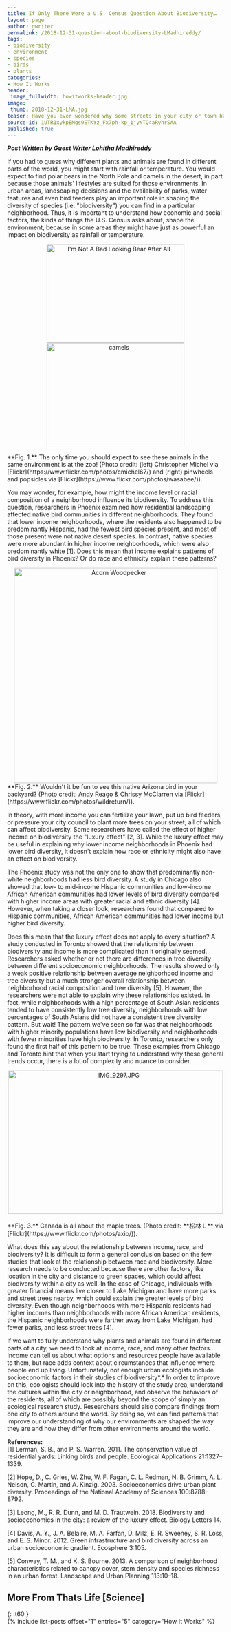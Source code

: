 ```yaml
---
title: If Only There Were a U.S. Census Question About Biodiversity…
layout: page
author: gwriter
permalink: /2018-12-31-question-about-biodiversity-LMadhireddy/
tags:
- biodiversity
- environment
- species
- birds
- plants
categories:
- How It Works
header:
 image_fullwidth: howitworks-header.jpg
image:
 thumb: 2018-12-31-LMA.jpg
teaser: Have you ever wondered why some streets in your city or town have more trees than others? Read this post to find out more…
source-id: 1UTR1xykpEMgs9ETKYz_Fx7ph-kp_1jyNTQ4aRyhrSAA
published: true
---
```

***Post Written by Guest Writer Lohitha Madhireddy***

If you had to guess why different plants and animals are found in different parts of the world, you might start with rainfall or temperature. You would expect to find polar bears in the North Pole and camels in the desert, in part because those animals' lifestyles are suited for those environments. In urban areas, landscaping decisions and the availability of parks, water features and even bird feeders play an important role in shaping the diversity of species (i.e. "biodiversity") you can find in a particular neighborhood. Thus, it is important to understand how economic and social factors, the kinds of things the U.S. Census asks about, shape the environment, because in some areas they might have just as powerful an impact on biodiversity as rainfall or temperature.<br>

<center><a data-flickr-embed="true"  href="https://www.flickr.com/photos/cmichel67/22746138876/in/photolist-ADZUCd-dZ1P2A-mSwsXb-Dpdze-jfmNsf-DtStd-dYVyUr-qRwd4d-hengc-6LTfdv-94VaEn-D1mdTP-84xgMj-9utiPG-2ujvWt-oeXVAC-oyPzh-8VrvDn-dZ2oDb-2mzvi-duAURt-dZ24Ms-henhG-daH4Ky-dZ22pY-dSr6GK-c3zgo5-4Z63nN-5DPXci-cF67Ub-4fsyGe-drfrRh-5irm1E-EVgp8W-7KMAoe-62qDR4-6zXaoz-JhBerc-8BDf2X-Bkm9k-qPjLzs-aJwvKB-e2k3tt-qnCSbd-cdaqBN-6JaVuW-5JJYwn-nJrBcd-4r17t5-34u3iD" title="I&#x27;m Not A Bad Looking Bear After All"><img src="https://farm1.staticflickr.com/743/22746138876_b5224e624f_n.jpg" width="320" height="229" alt="I&#x27;m Not A Bad Looking Bear After All"></a><script async src="//embedr.flickr.com/assets/client-code.js" charset="utf-8"></script></center>
<center><a data-flickr-embed="true"  href="https://www.flickr.com/photos/wasabee/5355195699/in/photolist-9adM7k-dZjeL-b3uVPH-aEAds-DwRsi-bLmsMt-5wSciK-6V5dHu-GLJAd8-9SaCyG-fcwu3D-23PVV4h-cT2CBU-pned18-aCywNU-qKoKXP-54zPhj-5mAxVT-5c5Fya-6zGX61-hcAByi-3pFggK-rrmxTZ-bU7oG2-v3T6x-p1bHy-btku4J-6SUfGK-4tBdru-fe3FuZ-dDjzBb-pNw5tf-bufB8-7BW1vM-dP5nY-na9vs-Uz9Zv1-byo3v2-oSNk4s-6mGHmf-7BXZgr-9QnVNC-rwyui-cAssHY-5cgYgH-7rHUbF-rwyup-8DE6Mb-7WXAqa-bYfXp" title="camels"><img src="https://farm6.staticflickr.com/5243/5355195699_11cc3e1864_n.jpg" width="320" height="240" alt="camels"></a><script async src="//embedr.flickr.com/assets/client-code.js" charset="utf-8"></script></center><br>
**Fig. 1.** The only time you should expect to see these animals in the same environment is at the zoo! (Photo credit: (left) Christopher Michel via [Flickr](https://www.flickr.com/photos/cmichel67/) and (right) pinwheels and popsicles via [Flickr](https://www.flickr.com/photos/wasabee/)).

You may wonder, for example, how might the income level or racial composition of a neighborhood influence its biodiversity. To address this question, researchers in Phoenix examined how residential landscaping affected native bird communities in different neighborhoods. They found that lower income neighborhoods, where the residents also happened to be predominantly Hispanic, had the fewest bird species present, and most of those present were not native desert species. In contrast, native species were more abundant in higher income neighborhoods, which were also predominantly white [1]. Does this mean that income explains patterns of bird diversity in Phoenix? Or do race and ethnicity explain these patterns?

<center><a data-flickr-embed="true"  href="https://www.flickr.com/photos/wildreturn/33928219591/in/photolist-TG7ZDi-CrW9gq-F7UYz-DMcsf-Tf5r7J-eKJBWp-Sc5NNY-GnhLQh-Ux7EAJ-Vtex32-XWvdp2-7V9wBE-mWC716-hie7AU-e2jBVw-dWZp43-C9x8XV-DMcpu-TbnzRh-dY62wV-7sebbq-GNDqtT-9w9pRZ-SwxT2R-6qwrcD-F7WtM-du2s4t-YiCeiw-4BeCqo-21HE5Rd-4JusMW-srRhEQ-rD8QLr-r28RSH-24UHQvY-4wtg9f-6qkWiK-DJapJ-UVCdLr-XvJYkc-e2fWt-f1g6F8-57zeZR-RC7Tg1-7n1N23-cCGcA7-25389zV-jcHhCv-gTiU54-juRwFL" title="Acorn Woodpecker"><img src="https://farm3.staticflickr.com/2839/33928219591_90a8c31778.jpg" width="473" height="500" alt="Acorn Woodpecker"></a><script async src="//embedr.flickr.com/assets/client-code.js" charset="utf-8"></script></center>
**Fig. 2.** Wouldn't it be fun to see this native Arizona bird in your backyard? (Photo credit: Andy Reago & Chrissy McClarren via [Flickr](https://www.flickr.com/photos/wildreturn/)).

In theory, with more income you can fertilize your lawn, put up bird feeders, or pressure your city council to plant more trees on your street, all of which can affect biodiversity. Some researchers have called the effect of higher income on biodiversity the "luxury effect" [2, 3].
While the luxury effect may be useful in explaining why lower income neighborhoods in Phoenix had lower bird diversity, it doesn't explain how race or ethnicity might also have an effect on biodiversity. 

The Phoenix study was not the only one to show that predominantly non-white neighborhoods had less bird diversity. A study in Chicago also showed that low- to mid-income Hispanic communities and low-income African American communities had lower levels of bird diversity compared with higher income areas with greater racial and ethnic diversity [4]. However, when taking a closer look, researchers found that compared to Hispanic communities, African American communities had lower income but higher bird diversity.

Does this mean that the luxury effect does not apply to every situation? A study conducted in Toronto showed that the relationship between biodiversity and income is more complicated than it originally seemed. Researchers asked whether or not there are differences in tree diversity between different socioeconomic neighborhoods. The results showed only a weak positive relationship between average neighborhood income and tree diversity but a much stronger overall relationship between neighborhood racial composition and tree diversity [5]. However, the researchers were not able to explain why these relationships existed. In fact, while neighborhoods with a high percentage of South Asian residents tended to have consistently low tree diversity, neighborhoods with low percentages of South Asians did not have a consistent tree diversity pattern. But wait! The pattern we've seen so far was that neighborhoods with higher minority populations have low biodiversity and neighborhoods with fewer minorities have high biodiversity. In Toronto, researchers only found the first half of this pattern to be true. These examples from Chicago and Toronto hint that when you start trying to understand why these general trends occur, there is a lot of complexity and nuance to consider.

<center><a data-flickr-embed="true"  href="https://www.flickr.com/photos/axio/2976692344/in/photolist-5x3jVN-5wY5N4-gXfu7X-ekvaTe-3H5ch2-q6pQhc-9cez8b-qWtdP9-rWQo-dmL5Dy-YzhVM5-auMctN-2kC74J-5ttYdb-puVn7-5wY5bV-YzfH1N-98LtqR-a3ctt1-5tcrur-dophmZ-kVwpis-6XotT-23Ui49F-EpUwdM-8TZUL8-7SmNCx-Z3usgK-d3rYky-YnRoPE-21jbxAK-3QAJmA-8HERpF-3QAHBN-cwPijU-cHZSS7-Ye2kUS-ni5wnc-UFFuSd-iBdvGv-bdvNyk-6uhXxN-83qsca-d9jME-d1JsxA-ZbV2zT-cAGqnC-7J4hxH-24sDDX6-77uJKD" title="IMG_9297.JPG"><img src="https://farm4.staticflickr.com/3173/2976692344_04dd5f1889.jpg" width="500" height="333" alt="IMG_9297.JPG"></a><script async src="//embedr.flickr.com/assets/client-code.js" charset="utf-8"></script></center><br>
**Fig. 3.** Canada is all about the maple trees. (Photo credit: **松林Ｌ** via [Flickr](https://www.flickr.com/photos/axio/)).

What does this say about the relationship between income, race, and biodiversity? It is difficult to form a general conclusion based on the few studies that look at the relationship between race and biodiversity. More research needs to be conducted because there are other factors, like location in the city and distance to green spaces, which could affect biodiversity within a city as well. In the case of Chicago, individuals with greater financial means live closer to Lake Michigan and have more parks and street trees nearby, which could explain the greater levels of bird diversity. Even though neighborhoods with more Hispanic residents had higher incomes than neighborhoods with more African American residents, the Hispanic neighborhoods were farther away from Lake Michigan, had fewer parks, and less street trees [4].

If we want to fully understand why plants and animals are found in different parts of a city, we need to look at income, race, and many other factors. Income can tell us about what options and resources people have available to them, but race adds context about circumstances that influence where people end up living. Unfortunately, not enough urban ecologists include socioeconomic factors in their studies of biodiversity*.* In order to improve on this, ecologists should look into the history of the study area, understand the cultures within the city or neighborhood, and observe the behaviors of the residents, all of which are possibly beyond the scope of simply an ecological research study. Researchers should also compare findings from one city to others around the world. By doing so, we can find patterns that improve our understanding of why our environments are shaped the way they are and how they differ from other environments around the world.

**References:**<br>
[1] Lerman, S. B., and P. S. Warren. 2011. The conservation value of residential yards: Linking birds and people. Ecological Applications 21:1327–1339.

[2] Hope, D., C. Gries, W. Zhu, W. F. Fagan, C. L. Redman, N. B. Grimm, A. L. Nelson, C. Martin, and A. Kinzig. 2003. Socioeconomics drive urban plant diversity. Proceedings of the National Academy of Sciences 100:8788–8792.

[3] Leong, M., R. R. Dunn, and M. D. Trautwein. 2018. Biodiversity and socioeconomics in the city: a review of the luxury effect. Biology Letters 14.

[4] Davis, A. Y., J. A. Belaire, M. A. Farfan, D. Milz, E. R. Sweeney, S. R. Loss, and E. S. Minor. 2012. Green infrastructure and bird diversity across an urban socioeconomic gradient. Ecosphere 3:105. 

[5] Conway, T. M., and K. S. Bourne. 2013. A comparison of neighborhood characteristics related to canopy cover, stem density and species richness in an urban forest. Landscape and Urban Planning 113:10–18. 

## More From Thats Life [Science]
{: .t60 }	
{% include list-posts offset="1" entries="5" category="How It Works" %}

